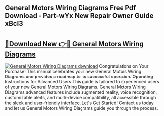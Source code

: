 ## General Motors Wiring Diagrams Free Pdf Download - Part-wYx New Repair Owner Guide xBcI3

# <h2><a href="http://dfh67k.blite.top/?on=General+Motors+Wiring+Diagrams">🔗Download New 👉🔴 General Motors Wiring Diagrams</a></h2>

[![General Motors Wiring Diagrams download](https://i.imgur.com/lujVjoI.png)](http://dfh67k.blite.top/?on=General+Motors+Wiring+Diagrams)
Congratulations on Your Purchase! This manual celebrates your new General Motors Wiring Diagrams and provides a roadmap to its successful operation. Operating Instructions for Advanced Users This guide is tailored to experienced users of your new General Motors Wiring Diagrams. General Motors Wiring Diagrams advanced features include augmented reality, voice recognition, customizable alerts, and multi-device compatibility, all accessible through the sleek and user-friendly interface. Let's Get Started! Contact us today and let us General Motors Wiring Diagrams guide you through the process.
